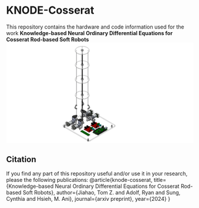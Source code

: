 # KNODE-Cosserat
This repository contains the hardware and code information used for the work **Knowledge-based Neural Ordinary Differential Equations for Cosserat Rod-based Soft Robots**
![alt text](https://github.com/TomJZ/KNODE-Cosserat/blob/main/CAD/full_robot_assem_isometric.PNG)


## Citation
If you find any part of this repository useful and/or use it in your research, please the following publications:
    @article{knode-cosserat,
      title={Knowledge-based Neural Ordinary Differential Equations for Cosserat Rod-based Soft Robots},
      author={Jiahao, Tom Z. and Adolf, Ryan and Sung, Cynthia and Hsieh, M. Ani},
      journal={arxiv preprint},
      year={2024}
    }
